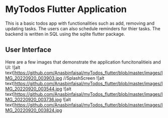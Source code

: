 # MyTodos Flutter Application 

This is a basic todos app with functionalities such as add, removing and updating tasks. The users can also schedule reminders for thier tasks. The backend is written in SQL using the sqlite flutter package.

## User Interface

Here are a few images that demonstrate the application funcitonalitieis and UI:
![alt text]https://github.com/Anasbinfaisal/myTodos_flutter/blob/master/images/IMG_20220920_003903.jpg //SplashScreen
![alt text]https://github.com/Anasbinfaisal/myTodos_flutter/blob/master/images/IMG_20220920_003544.jpg
![alt text]https://github.com/Anasbinfaisal/myTodos_flutter/blob/master/images/IMG_20220920_003736.jpg
![alt text]https://github.com/Anasbinfaisal/myTodos_flutter/blob/master/images/IMG_20220920_003824.jpg

